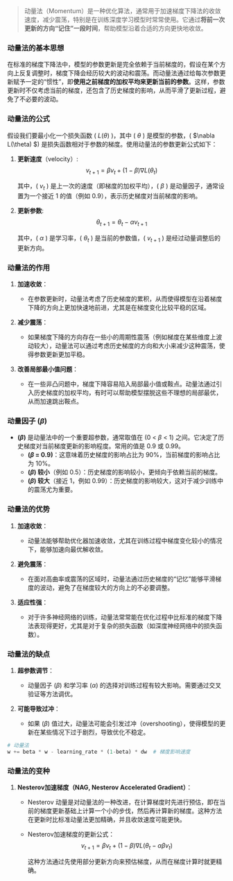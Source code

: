 >  动量法（Momentum）是一种优化算法，通常用于加速梯度下降法的收敛速度，减少震荡，特别是在训练深度学习模型时常常使用。它通过**将前一次更新的方向“记住”一段时间**，帮助模型沿着合适的方向更快地收敛。

### 动量法的基本思想

在标准的梯度下降法中，模型的参数更新是完全依赖于当前梯度的，假设在某个方向上反复调整时，梯度下降会经历较大的波动和震荡。而动量法通过给每次参数更新赋予一定的“惯性”，即**使用之前梯度的加权平均来更新当前的参数**。这样，参数更新时不仅考虑当前的梯度，还包含了历史梯度的影响，从而平滑了更新过程，避免了不必要的波动。

### 动量法的公式

假设我们要最小化一个损失函数 \( $L(\theta)$ \)，其中 \( $\theta$ \) 是模型的参数，\( $\nabla L(\theta) $\) 是损失函数相对于参数的梯度。使用动量法的参数更新公式如下：

1. **更新速度**（velocity）:
   $$
   v_{t+1} = \beta v_t + (1 - \beta) \nabla L(\theta_t)
   $$
   
   其中，\( $v_t$ \) 是上一次的速度（即梯度的加权平均），\( $\beta$ \) 是动量因子，通常设置为一个接近 1 的值（例如 0.9），表示历史梯度对当前梯度的影响。
   
2. **更新参数**:
   $$
   \theta_{t+1} = \theta_t - \alpha v_{t+1}
   $$
   
   其中，\( $\alpha$ \) 是学习率，\( $\theta_t$ \) 是当前的参数值，\( $v_{t+1}$ \) 是经过动量调整后的更新方向。

### 动量法的作用

1. **加速收敛**：
   - 在参数更新时，动量法考虑了历史梯度的累积，从而使得模型在沿着梯度下降的方向上更加快速地前进，尤其是在梯度变化比较平稳的区域。
   
2. **减少震荡**：
   - 如果梯度下降的方向存在一些小的周期性震荡（例如梯度在某些维度上波动较大），动量法可以通过考虑历史梯度的方向和大小来减少这种震荡，使得参数更新更加平稳。

3. **改善局部最小值问题**：
   - 在一些非凸问题中，梯度下降容易陷入局部最小值或鞍点。动量法通过引入历史梯度的加权平均，有时可以帮助模型摆脱这些不理想的局部最优，从而加速跳出鞍点。

### 动量因子 \($\beta$\)

- **\($\beta$\)** 是动量法中的一个重要超参数，通常取值在 \(0 < $\beta$ < 1\) 之间。它决定了历史梯度对当前梯度更新的影响程度。常用的值是 0.9 或 0.99。
  - **\($\beta$ = 0.9\)**：这意味着历史梯度的影响占比为 90%，当前梯度的影响占比为 10%。
  - **\($\beta$\) 较小**（例如 0.5）：历史梯度的影响较小，更倾向于依赖当前的梯度。
  - **\($\beta$\) 较大**（接近 1，例如 0.99）：历史梯度的影响较大，这对于减少训练中的震荡尤为重要。

### 动量法的优势

1. **加速收敛**：
   - 动量法能够帮助优化器加速收敛，尤其在训练过程中梯度变化较小的情况下，能够加速向最优解收敛。
  
2. **避免震荡**：
   - 在面对高曲率或震荡的区域时，动量法通过历史梯度的“记忆”能够平滑梯度的波动，避免了在梯度较大的方向上的不必要调整。

3. **适应性强**：
   - 对于许多神经网络的训练，动量法常常能在优化过程中比标准的梯度下降法表现得更好，尤其是对于复杂的损失函数（如深度神经网络中的损失函数）。

### 动量法的缺点

1. **超参数调节**：
   - 动量因子 \($\beta$\) 和学习率 \($\alpha$\) 的选择对训练过程有较大影响。需要通过交叉验证等方法调优。
  
2. **可能导致过冲**：
   - 如果 \($\beta$\) 值过大，动量法可能会引发过冲（overshooting），使得模型的更新在某些情况下过于剧烈，导致优化不稳定。

~~~python
# 动量法
w += beta * w - learning_rate * (1-beta) * dw  # 梯度影响速度
~~~

### 动量法的变种

1. **Nesterov加速梯度（NAG, Nesterov Accelerated Gradient）**：
   - Nesterov 动量是对动量法的一种改进，在计算梯度时先进行预估，即在当前的梯度更新基础上计算一个小的步伐，然后再计算新的梯度。这种方法在更新时比标准动量法更加精确，并且收敛速度可能更快。

   - Nesterov加速梯度的更新公式：
     $$
     v_{t+1} = \beta v_t + (1 - \beta) \nabla L(\theta_t - \alpha \beta v_t)
     $$
     
     这种方法通过先使用部分更新方向来预估梯度，从而在梯度计算时就更精确。

